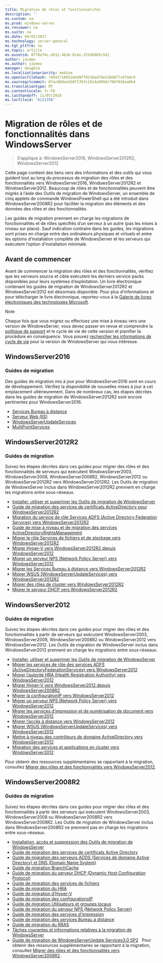 ```yaml
---
title: Migration de rôles et fonctionnalités
description: ''
ms.custom: na
ms.prod: windows-server
ms.reviewer: na
ms.suite: na
ms.date: 04/03/2017
ms.technology: server-general
ms.tgt_pltfrm: na
ms.topic: article
ms.assetid: 0f78ef4c-dd12-4b1b-8c6e-251dd803c5d1
author: jaimeo
ms.author: jaimeo
manager: dougkim
ms.localizationpriority: medium
ms.openlocfilehash: 7469171005164d9ff823dad7de230d877c874dc9
ms.sourcegitcommit: 07ac08dea2b8f2763c2614a999dc7967018aa0b4
ms.translationtype: MT
ms.contentlocale: fr-FR
ms.lasthandoff: 11/07/2018
ms.locfileid: "6121358"
---
```

# Migration de rôles et de fonctionnalités dans WindowsServer

>S’applique à: WindowsServer2016, WindowsServer2012R2, WindowsServer2012

Cette page contient des liens vers des informations et des outils qui vous guident tout au long du processus de migration des rôles et des fonctionnalités vers WindowsServer2016, WindowsServer2012R2 et WindowsServer2012. Beaucoup de rôles et de fonctionnalités peuvent être migrés à l’aide des Outils de migration de WindowsServer, un ensemble de cinq applets de commande WindowsPowerShell qui a été introduit dans WindowsServer2008R2 pour faciliter la migration des éléments et des données des rôles et des fonctionnalités.

Les guides de migration prennent en charge les migrations de fonctionnalités et de rôles spécifiés d’un serveur à un autre (pas les mises à niveau sur place). Sauf indication contraire dans les guides, les migrations sont prises en charge entre des ordinateurs physiques et virtuels et entre les options d’installation complète de WindowsServer et les serveurs qui exécutent l’option d’installation minimale.  

## Avant de commencer

Avant de commencer la migration des rôles et des fonctionnalités, vérifiez que les serveurs source et cible exécutent les derniers service packs disponibles pour leurs systèmes d’exploitation.
Un livre électronique contenant les guides de migration de WindowsServer2012R2 et WindowsServer2012 est désormais disponible. Pour plus d’informations et pour télécharger le livre électronique, reportez-vous à la [Galerie de livres électroniques des technologies Microsoft](https://social.technet.microsoft.com/wiki/contents/articles/11608.e-book-gallery-for-microsoft-technologies.aspx#MigrateRoles). 

>[!NOTE]
>Chaque fois que vous migrez ou effectuez une mise à niveau vers une version de WindowsServer, vous devez passer en revue et comprendre la [politique de support](https://support.microsoft.com/lifecycle) et le cycle de vie de cette version et planifier la procédure en conséquence. Vous pouvez [rechercher les informations de cycle de vie](https://support.microsoft.com/lifecycle) pour la version de WindowsServer qui vous intéresse.
 
## WindowsServer2016

### Guides de migration
Des guides de migration mis à jour pour WindowsServer2016 sont en cours de développement. Vérifiez la disponibilité de nouvelles mises à jour à cet emplacement ultérieurement. Dans de nombreux cas, les étapes décrites dans les guides de migration de WindowsServer2012R2 sont encore pertinentes pour WindowsServer2016.

- [Services Bureau à distance](https://technet.microsoft.com/windows-server-docs/compute/remote-desktop-services/migrate-rds-role-services)
- [Serveur Web (IIS)](https://www.iis.net/downloads/microsoft/web-deploy)
- [WindowsServerUpdateServices](https://technet.microsoft.com/library/hh852339.aspx)
- [MultiPointServices](https://technet.microsoft.com/windows-server-docs/compute/remote-desktop-services/multipoint-services/multipoint-services-migrate)
 
## WindowsServer2012R2

### Guides de migration
Suivez les étapes décrites dans ces guides pour migrer des rôles et des fonctionnalités de serveurs qui exécutent WindowsServer2003, WindowsServer2008, WindowsServer2008R2, WindowsServer2012 ou WindowsServer2012R2 vers WindowsServer2012R2. Les Outils de migration de WindowsServer inclus dans WindowsServer2012R2 prennent en charge les migrations entre sous-réseaux.

- [Installer, utiliser et supprimer les Outils de migration de WindowsServer](https://technet.microsoft.com/library/jj134202.aspx)
- [Guide de migration des services de certificats ActiveDirectory pour WindowsServer2012R2](https://technet.microsoft.com/library/dn486797.aspx)
- [Migration du service de rôle Services ADFS (Active Directory Federation Services) vers WindowsServer2012R2](https://technet.microsoft.com/library/dn486815.aspx)
- [Guide de mise à niveau et de migration des services ActiveDirectoryRightsManagement](https://technet.microsoft.com/library/cc754277.aspx)
- [Migrer le rôle Services de fichiers et de stockage vers WindowsServer2012R2](https://technet.microsoft.com/library/dn479292.aspx)
- [Migrer Hyper-V vers WindowsServer2012R2 depuis WindowsServer2012](https://technet.microsoft.com/library/dn486799.aspx)
- [Migrer un serveur NPS (Network Policy Server) vers WindowsServer2012](https://technet.microsoft.com/library/hh831652)
- [Migrer les Services Bureau à distance vers WindowsServer2012R2](https://technet.microsoft.com/library/dn479239.aspx)
- [Migrer WSUS (WindowsServerUpdateServices) vers WindowsServer2012R2](https://technet.microsoft.com/library/hh852339.aspx)
- [Migrer des rôles de cluster vers WindowsServer2012R2](https://technet.microsoft.com/library/dn530779.aspx)
- [Migrer le serveur DHCP vers WindowsServer2012R2](https://technet.microsoft.com/library/dn495425.aspx)
 
## WindowsServer2012

### Guides de migration
Suivez les étapes décrites dans ces guides pour migrer des rôles et des fonctionnalités à partir de serveurs qui exécutent WindowsServer2003, WindowsServer2008, WindowsServer2008R2 ou WindowsServer2012 vers WindowsServer2012. Les Outils de migration de WindowsServer inclus dans WindowsServer2012 prennent en charge les migrations entre sous-réseaux.

- [Installer, utiliser et supprimer les Outils de migration de WindowsServer](https://technet.microsoft.com/library/jj134202)
- [Migrer les services de rôle des services ADFS (ActiveDirectoryFederationServices) vers WindowsServer2012](https://technet.microsoft.com/library/jj647765)
- [Migrer l’autorité HRA (Health Registration Authority) vers WindowsServer2012](https://technet.microsoft.com/library/hh831513)
- [Migrer Hyper-V vers WindowsServer2012 depuis WindowsServer2008R2](https://technet.microsoft.com/library/jj574113)
- [Migrer la configurationIP vers WindowsServer2012](https://technet.microsoft.com/library/jj574133)
- [Migrer un serveur NPS (Network Policy Server) vers WindowsServer2012](https://technet.microsoft.com/library/hh831652)
- [Migrer les services d’impression et de numérisation de document vers WindowsServer2012](https://technet.microsoft.com/library/jj134150)
- [Migrer l’accès à distance vers WindowsServer2012](https://technet.microsoft.com/library/hh831423)
- [Migrer WSUS (WindowsServerUpdateServices) vers WindowsServer2012](https://technet.microsoft.com/library/hh852339)
- [Mettre à niveau des contrôleurs de domaine ActiveDirectory vers WindowsServer2012](https://technet.microsoft.com/library/hh994618.aspx)
- [Migration des services et applications en cluster vers WindowsServer2012](https://technet.microsoft.com/library/dn486790.aspx)
 

Pour obtenir des ressources supplémentaires se rapportant à la migration, consultez [Migrer des rôles et des fonctionnalités vers WindowsServer2012](https://technet.microsoft.com/library/jj134039).

## WindowsServer2008R2

### Guides de migration
Suivez les étapes décrites dans ces guides pour migrer des rôles et des fonctionnalités à partir des serveurs qui exécutent WindowsServer2003, WindowsServer2008 ou WindowsServer2008R2 vers WindowsServer2008R2. Les Outils de migration de WindowsServer inclus dans WindowsServer2008R2 ne prennent pas en charge les migrations entre sous-réseaux.

- [Installation, accès et suppression des Outils de migration de WindowsServer](https://technet.microsoft.com/library/dd379545)
- [Guide de migration des services de certificats Active Directory](https://technet.microsoft.com/library/ee126170)
- [Guide de migration des serveurs ADDS (Services de domaine Active Directory) et DNS (Domain Name System)](https://technet.microsoft.com/library/dd379558)
- [Guide de migration BranchCache](https://technet.microsoft.com/library/dd548365)
- [Guide de migration du serveur DHCP (Dynamic Host Configuration Protocol)](https://technet.microsoft.com/library/dd379535)
- [Guide de migration des services de fichiers](https://technet.microsoft.com/library/dd379487)
- [Guide de migration du HRA](https://technet.microsoft.com/library/ee791829)
- [Guide de migration d’Hyper-V](https://technet.microsoft.com/library/ee849855)
- [Guide de migration des configurationsIP](https://technet.microsoft.com/library/dd379537)
- [Guide de migration Utilisateurs et groupes locaux](https://technet.microsoft.com/library/dd379531)
- [Guide de migration du serveur NPS (Network Policy Server)](https://technet.microsoft.com/library/ee791849)
- [Guide de migration des services d’impression](https://technet.microsoft.com/library/dd379488)
- [Guide de migration des services Bureau à distance](https://technet.microsoft.com/library/ff849223)
- [Guide de migration du RRAS](https://technet.microsoft.com/library/ee822825)
- [Tâches courantes et informations relatives à la migration de WindowsServer](https://technet.microsoft.com/library/ff400258)
- [Guide de migration de WindowsServerUpdate Services3.0 SP2](https://technet.microsoft.com/library/ee822826)
 
Pour obtenir des ressources supplémentaires se rapportant à la migration, consultez [Migrer des rôles et des fonctionnalités vers WindowsServer2008R2](https://technet.microsoft.com/library/dd365353).
